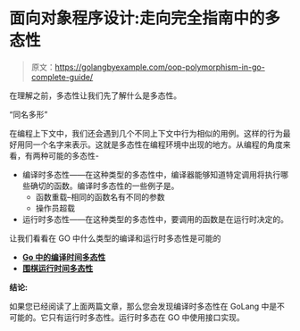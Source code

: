 # 面向对象程序设计:走向完全指南中的多态性

> 原文：<https://golangbyexample.com/oop-polymorphism-in-go-complete-guide/>

在理解之前，多态性让我们先了解什么是多态性。

“同名多形”

在编程上下文中，我们还会遇到几个不同上下文中行为相似的用例。这样的行为最好用同一个名字来表示。这就是多态性在编程环境中出现的地方。从编程的角度来看，有两种可能的多态性-

*   编译时多态性——在这种类型的多态性中，编译器能够知道特定调用将执行哪些确切的函数。编译时多态性的一些例子是。
    *   函数重载–相同的函数名有不同的参数
    *   操作员超载
*   运行时多态性——在这种类型的多态性中，要调用的函数是在运行时决定的。

让我们看看在 GO 中什么类型的编译和运行时多态性是可能的

*   **[Go 中的编译时间多态性](https://golangbyexample.com/compile-time-polymorphism-go)**
*   **[围棋运行时间多态性](https://golangbyexample.com/runtime-polymorphism-go/)**

**结论:**

如果您已经阅读了上面两篇文章，那么您会发现编译时多态性在 GoLang 中是不可能的。它只有运行时多态性。运行时多态在 GO 中使用接口实现。